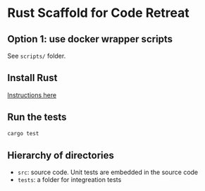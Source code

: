 # Rust Scaffold for Code Retreat

## Option 1: use docker wrapper scripts

See `scripts/` folder.

## Install Rust

[Instructions here](https://doc.rust-lang.org/book/getting-started.html#installing-on-linux-or-mac)

## Run the tests

```Bash
cargo test
```

## Hierarchy of directories

* `src`: source code. Unit tests are embedded in the source code
* `tests`: a folder for integreation tests

